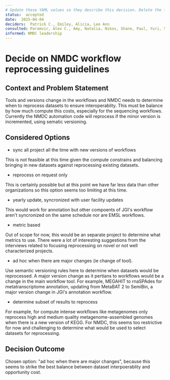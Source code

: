 ```yaml
---
# Update these YAML values so they describe this decision. Delete the leading `→` characters.
status:  accepted
date:  2025-04-04
deciders:  Patrick C., Emiley, Alicia, Lee Ann 
consulted: Paramvir, Alex C., Amy, Natalia, Nikos, Shane, Paul, Yuri, Sam, Juila, Leah
informed: NMDC leadership
---
```

# Decide on NMDC workflow reprocessing guidelines

## Context and Problem Statement

Tools and versions change in the workflows and NMDC needs to determine when to reprocess datasets to ensure interoperablity. This must be balance by how much compute this costs, especially for the sequencing workflows. Currently the NMDC automation code will reprocess if the minor version is incremented, using sematic versioning. 


## Considered Options

* sync all project all the time with new versions of workflows

This is not feasible at this time given the compute constrains and balancing bringing in new datasets against reprocessing existing datasets. 
* reprocess on request only

This is certainly possible but at this point we have far less data than other organizations so this option seems too limiting at this time.
* yearly update, syncronized with user facility updates

This would work for annotation but other compoents of JGI's workflow aren't syncronized on the same schedule nor are EMSL workflows. 
* metric based

Out of scope for now, this would be an separate project to determine what metrics to use. There were a lot of interesting suggestions from the interviews related to focusing reprocessing on novel or not well characterized projects.
* ad hoc when there are major changes (ie change of tool). 

Use semantic versioning rules here to determine when datasets would be reprocessed. A major version change as it pertians to workflows would be a change in the main workflow tool. For example, MEGAHIT to rnaSPAdes for metatranscriptome annotation, updating from MetaBAT 2 to SemiBin, a major version change in JGI's annotation workflow.
* determine subset of results to reprocess

For example, for compute intense workflows like metagenomes only reprocess high and medium quality metagenome-assembled genomes when there is a new version of KEGG.  For NMDC, this seems too restrictive for now and challenging to determine what would be used to select datasets for reprocessing.

## Decision Outcome

Chosen option: "ad hoc when there are major changes", because this seems to strike the best balance between dataset interpoerablity and opportunity cost.



